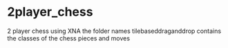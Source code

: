# 2player_chess
2 player chess using XNA
the folder names tilebaseddraganddrop contains the classes of the chess pieces and moves
